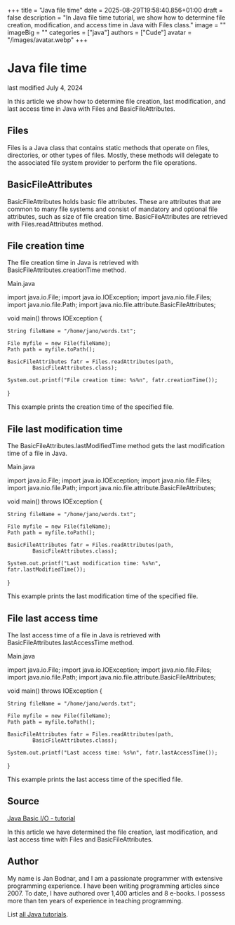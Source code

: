 +++
title = "Java file time"
date = 2025-08-29T19:58:40.856+01:00
draft = false
description = "In Java file time tutorial, we show how to determine file creation, modification, and access time in Java with Files class."
image = ""
imageBig = ""
categories = ["java"]
authors = ["Cude"]
avatar = "/images/avatar.webp"
+++

# Java file time

last modified July 4, 2024

 

In this article we show how to determine file creation, last modification, and
last access time in Java with Files and BasicFileAttributes.

## Files

Files is a Java class that contains static methods that operate on
files, directories, or other types of files. Mostly, these methods will delegate
to the associated file system provider to perform the file operations.

## BasicFileAttributes

BasicFileAttributes holds basic file attributes. These are
attributes that are common to many file systems and consist of mandatory and
optional file attributes, such as size of file creation time.
BasicFileAttributes are retrieved with
Files.readAttributes method.

## File creation time

The file creation time in Java is retrieved with BasicFileAttributes.creationTime
method.

Main.java
  

import java.io.File;
import java.io.IOException;
import java.nio.file.Files;
import java.nio.file.Path;
import java.nio.file.attribute.BasicFileAttributes;

void main() throws IOException {

    String fileName = "/home/jano/words.txt";

    File myfile = new File(fileName);
    Path path = myfile.toPath();

    BasicFileAttributes fatr = Files.readAttributes(path,
            BasicFileAttributes.class);

    System.out.printf("File creation time: %s%n", fatr.creationTime());
}

This example prints the creation time of the specified file.

## File last modification time

The BasicFileAttributes.lastModifiedTime method
gets the last modification time of a file in Java.

Main.java
  

import java.io.File;
import java.io.IOException;
import java.nio.file.Files;
import java.nio.file.Path;
import java.nio.file.attribute.BasicFileAttributes;

void main() throws IOException {

    String fileName = "/home/jano/words.txt";

    File myfile = new File(fileName);
    Path path = myfile.toPath();

    BasicFileAttributes fatr = Files.readAttributes(path,
            BasicFileAttributes.class);

    System.out.printf("Last modification time: %s%n", fatr.lastModifiedTime());
}

This example prints the last modification time of the specified file.

## File last access time

The last access time of a file in Java is retrieved with
BasicFileAttributes.lastAccessTime method.

Main.java
  

import java.io.File;
import java.io.IOException;
import java.nio.file.Files;
import java.nio.file.Path;
import java.nio.file.attribute.BasicFileAttributes;

void main() throws IOException {

    String fileName = "/home/jano/words.txt";

    File myfile = new File(fileName);
    Path path = myfile.toPath();

    BasicFileAttributes fatr = Files.readAttributes(path,
            BasicFileAttributes.class);

    System.out.printf("Last access time: %s%n", fatr.lastAccessTime());
}

This example prints the last access time of the specified file.

## Source

[Java Basic I/O - tutorial](https://docs.oracle.com/javase/tutorial/essential/io/)

In this article we have determined the file creation, last modification, and last
access time with Files and BasicFileAttributes.

## Author

My name is Jan Bodnar, and I am a passionate programmer with extensive
programming experience. I have been writing programming articles since 2007.
To date, I have authored over 1,400 articles and 8 e-books. I possess more
than ten years of experience in teaching programming.

List [all Java tutorials](/java/).